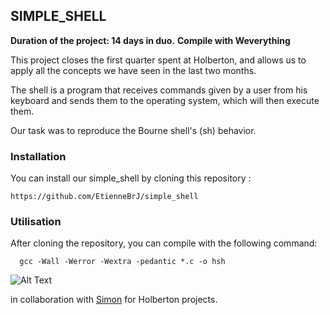 ## SIMPLE_SHELL

**Duration of the project: 14 days in duo.**
**Compile with Weverything**

This project closes the first quarter spent at Holberton, and allows us to apply all the concepts we have seen in the last two months.

The shell is a program that receives commands given by a user from his keyboard and sends them to the operating system, which will then execute them.

Our task was to reproduce the Bourne shell's (sh) behavior.

### Installation

You can install our simple_shell by cloning this repository :

    https://github.com/EtienneBrJ/simple_shell

### Utilisation

After cloning the repository, you can compile with the following command:

      gcc -Wall -Werror -Wextra -pedantic *.c -o hsh

![Alt Text](https://media.giphy.com/media/NNvtDRZNqvPnBYtte1/giphy.gif)

in collaboration with [Simon](https://github.com/SimonBr017 "GitHub") for Holberton projects.
